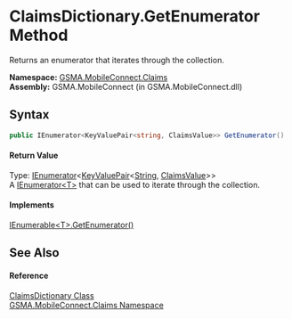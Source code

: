 ClaimsDictionary.GetEnumerator Method
=====================================
Returns an enumerator that iterates through the collection.

**Namespace:** [GSMA.MobileConnect.Claims][1]  
**Assembly:** GSMA.MobileConnect (in GSMA.MobileConnect.dll)

Syntax
------

```csharp
public IEnumerator<KeyValuePair<string, ClaimsValue>> GetEnumerator()
```

#### Return Value
Type: [IEnumerator][2]&lt;[KeyValuePair][3]&lt;[String][4], [ClaimsValue][5]>>  
A [IEnumerator&lt;T>][2] that can be used to iterate through the collection.
#### Implements
[IEnumerable&lt;T>.GetEnumerator()][6]  


See Also
--------

#### Reference
[ClaimsDictionary Class][7]  
[GSMA.MobileConnect.Claims Namespace][1]  

[1]: ../README.md
[2]: http://msdn.microsoft.com/en-us/library/78dfe2yb
[3]: http://msdn.microsoft.com/en-us/library/5tbh8a42
[4]: http://msdn.microsoft.com/en-us/library/s1wwdcbf
[5]: ../ClaimsValue/README.md
[6]: http://msdn.microsoft.com/en-us/library/s793z9y2
[7]: README.md
[8]: ../../_icons/Help.png